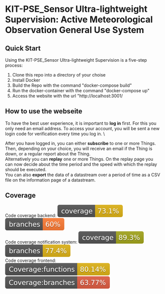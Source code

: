 # KIT-PSE_Sensor Ultra-lightweight Supervision: Active Meteorological Observation General Use System

## Quick Start
Using the KIT-PSE_Sensor Ultra-lightweight Supervision is a five-step process:

1. Clone this repo into a directory of your choise
2. Install Docker
3. Build the Repo with the command "docker-compose build"
4. Run the docker-container with the command "docker-compose up"
5. Access the website with the url "http://localhost:3001/

## How to use the webseite
To have the best user experience, it is important to **log in** first. For this you only need an email address. To access your account, you will be sent a new login code for verification every time you log in. \\

After you have logged in, you can either **subscribe** to one or more Things. Then, depending on your choice, you will receive an email if the Thing is down, or a regular report about the Thing.\
Alternatively you can **replay** one or more Things. On the replay page you can now decide about the time period and the speed with which the replay should be executed.\
You can also **export** the data of a datastream over a period of time as a CSV file on the information page of a datastream.

## Coverage
Code coverage backend:              ![Coverage](.github/badges/jacoco1.svg) ![Branches](.github/badges/branches1.svg) \
Code coverage notification system:  ![Coverage](.github/badges/jacoco2.svg) ![Branches](.github/badges/branches2.svg) \
Code coverage frontend:  ![Functions](.github/badges/frontend/badge-functions.svg) ![Branches](.github/badges/frontend/badge-branches.svg) 
